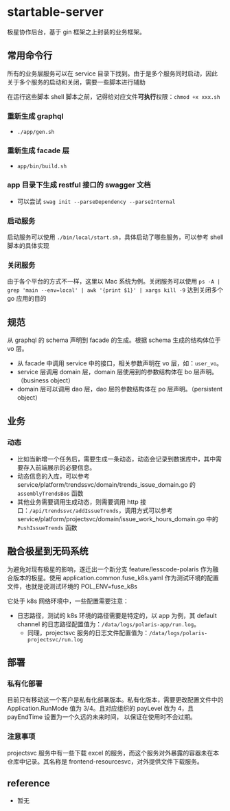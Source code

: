# startable-server
极星协作后台，基于 gin 框架之上封装的业务框架。  

## 常用命令行
所有的业务层服务可以在 service 目录下找到。由于是多个服务同时启动，因此关于多个服务的启动和关闭，需要一些脚本进行辅助

在运行这些脚本 shell 脚本之前，记得给对应文件**可执行**权限：`chmod +x xxx.sh `
 
### 重新生成 graphql
* `./app/gen.sh`

### 重新生成 facade 层
* `app/bin/build.sh`  

### app 目录下生成 restful 接口的 swagger 文档
* 可以尝试 `swag init --parseDependency --parseInternal`

### 启动服务
启动服务可以使用 `./bin/local/start.sh`，具体启动了哪些服务，可以参考 shell 脚本的具体实现

### 关闭服务
由于各个平台的方式不一样，这里以 Mac 系统为例。关闭服务可以使用 `ps -A | grep 'main --env=local' | awk '{print $1}' | xargs kill -9` 达到关闭多个 go 应用的目的

## 规范
从 graphql 的 schema 声明到 facade 的生成。根据 schema 生成的结构体位于 vo 层。

* 从 facade 中调用 service 中的接口，相关参数声明在 vo 层，如：`user_vo`。
* service 层调用 domain 层，domain 层使用到的参数结构体在 bo 层声明。（business object）
* domain 层可以调用 dao 层，dao 层的参数结构体在 po 层声明。（persistent object）

## 业务
### 动态
* 比如当新增一个任务后，需要生成一条动态，动态会记录到数据库中，其中需要存入前端展示的必要信息。
* 动态信息的入库，可以参考 service/platform/trendssvc/domain/trends_issue_domain.go 的 `assemblyTrendsBos` 函数
* 其他业务需要调用生成动态，则需要调用 http 接口：`/api/trendssvc/addIssueTrends`，调用方式可以参考 service/platform/projectsvc/domain/issue_work_hours_domain.go 中的 `PushIssueTrends` 函数

## 融合极星到无码系统
为避免对现有极星的影响，遂迁出一个新分支 feature/lesscode-polaris 作为融合版本的极星。使用 application.common.fuse_k8s.yaml 作为测试环境的配置文件，也就是说测试环境的 POL_ENV=fuse_k8s

它处于 k8s 网络环境中，一些配置需要注意：
* 日志路径，测试的 k8s 环境的路径需要是特定的，以 app 为例，其 default channel 的日志路径配置值为：`/data/logs/polaris-app/run.log`。
    * 同理，projectsvc 服务的日志文件配置值为：`/data/logs/polaris-projectsvc/run.log`

## 部署
### 私有化部署
目前只有移动这一个客户是私有化部署版本。私有化版本，需要更改配置文件中的 Application.RunMode 值为 3/4。且对应组织的 payLevel 改为 4，且 payEndTime 设置为一个久远的未来时间，
以保证在使用时不会过期。

### 注意事项
projectsvc 服务中有一些下载 excel 的服务，而这个服务对外暴露的容器未在本仓库中记录。其名称是 frontend-resourcesvc，对外提供文件下载服务。

## reference 
- 暂无 

